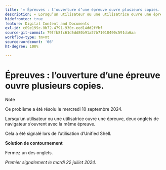 ```yaml
---
title: '« Épreuves : l’ouverture d’une épreuve ouvre plusieurs copies. »'
description: « Lorsqu’un utilisateur ou une utilisatrice ouvre une épreuve, deux onglets de navigateur s’ouvrent avec la même épreuve.  »
hidefromtoc: true
feature: Digital Content and Documents
exl-id: c09e199c-0b72-4791-930c-eed14dd2ffbf
source-git-commit: 79ffb8fc61d5dd80b91a27b71018400c591da6aa
workflow-type: tm+mt
source-wordcount: '66'
ht-degree: 100%

---
```


# Épreuves : l’ouverture d’une épreuve ouvre plusieurs copies.

>[!NOTE]
>
>Ce problème a été résolu le mercredi 10 septembre 2024.

Lorsqu’un utilisateur ou une utilisatrice ouvre une épreuve, deux onglets de navigateur s’ouvrent avec la même épreuve.

Cela a été signalé lors de l’utilisation d’Unified Shell.

**Solution de contournement**

Fermez un des onglets.

_Premier signalement le mardi 22 juillet 2024._
